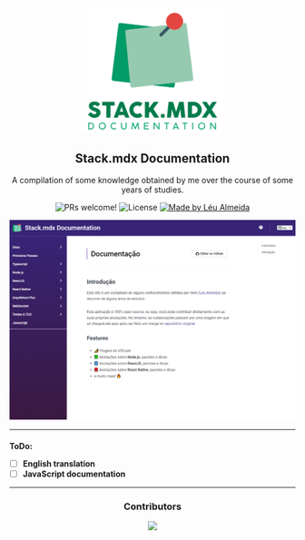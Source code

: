 <p align="center">
  <img src="./src/logo.png" alt="A illustration of file that is the @rocketseat/gatsby-theme-docs logo" width="250">
</p>

<h2 align="center">
  Stack.mdx Documentation
</h2>

<p align="center">
  A compilation of some knowledge obtained by me over the course of some years of studies.
</p>

<p align="center">
  <img src="https://img.shields.io/badge/PRs-welcome-%237159c1.svg" alt="PRs welcome!" />

  <img alt="License" src="https://img.shields.io/badge/license-MIT-%237159c1">

  <a href="https://leunardo.dev">
    <img alt="Made by Léu Almeida" src="https://img.shields.io/badge/made%20by-Léu%20Almeida-%237159c1">
  </a>
</p>

<p align="center">
<img alt="Presentation" src="./github/screenshot.png" />
</p>   

<hr />

<h4>
ToDo:

- [ ] English translation
- [ ] JavaScript documentation

<hr />

<h3 align="center">Contributors</h3>
<p align="center">
<a href="https://github.com/leualmeida/documentation/graphs/contributors">
  <img src="https://contributors-img.firebaseapp.com/image?repo=leualmeida/documentation" />
</a>
</p>
